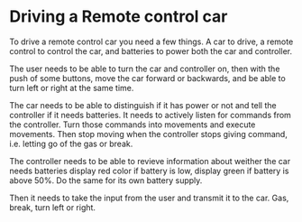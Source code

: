 # Driving a Remote control car

To drive a remote control car you need a few things. A car to drive, a remote control to control the car, and batteries to power both the car and controller.

The user needs to be able to turn the car and controller on, then with the push of some buttons, move the car forward or backwards, and be able to turn left or right at the same time.  

The car needs to be able to distinguish if it has power or not and tell the controller if it needs batteries. It needs to actively listen for commands from the controller. Turn those commands into movements and execute movements. Then stop moving when the controller stops giving command, i.e. letting go of the gas or break.

The controller needs to be able to revieve information about weither the car needs batteries display red color if battery is low, display green if battery is above 50%. Do the same for its own battery supply.

Then it needs to take the input from the user and transmit it to the car. Gas, break, turn left or right.
